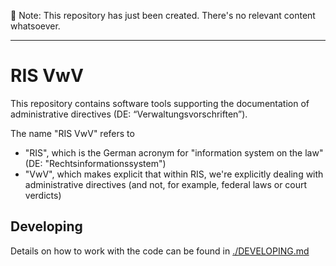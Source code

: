 🚧 Note: This repository has just been created. There's no relevant content whatsoever.

---

# RIS VwV

This repository contains software tools supporting the documentation of administrative directives (DE: “Verwaltungsvorschriften”).

The name "RIS VwV" refers to
* "RIS", which is the German acronym for "information system on the law" (DE: "Rechtsinformationssystem")
* "VwV", which makes explicit that within RIS, we're explicitly dealing with administrative directives (and not, for example, federal laws or court verdicts)

## Developing

Details on how to work with the code can be found in [./DEVELOPING.md](./DEVELOPING.md)
